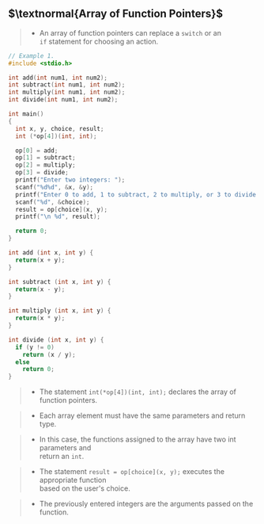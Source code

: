 ## $\textnormal{Array of Function Pointers}$

> - An array of function pointers can replace a `switch` or an <br />
    `if` statement for choosing an action.

```c
// Example 1.
#include <stdio.h>

int add(int num1, int num2);
int subtract(int num1, int num2);
int multiply(int num1, int num2);
int divide(int num1, int num2);

int main()
{
  int x, y, choice, result;
  int (*op[4])(int, int);

  op[0] = add;
  op[1] = subtract;
  op[2] = multiply;
  op[3] = divide;
  printf("Enter two integers: ");
  scanf("%d%d", &x, &y);
  printf("Enter 0 to add, 1 to subtract, 2 to multiply, or 3 to divide: ");
  scanf("%d", &choice);
  result = op[choice](x, y);
  printf("\n %d", result);

  return 0;
}

int add (int x, int y) {
  return(x + y);
}

int subtract (int x, int y) {
  return(x - y);
}

int multiply (int x, int y) {
  return(x * y);
}

int divide (int x, int y) {
  if (y != 0)
    return (x / y);
  else
    return 0;
}
```

> - The statement `int(*op[4])(int, int);` declares the array of function pointers.

> - Each array element must have the same parameters and return type.

> - In this case, the functions assigned to the array have two int parameters and <br />
    return an `int`.

> - The statement `result = op[choice](x, y);` executes the appropriate function <br />
    based on the user's choice.

> - The previously entered integers are the arguments passed on the function.
